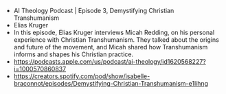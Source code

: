 - AI Theology Podcast | Episode 3, Demystifying Christian Transhumanism
- Elias Kruger
- In this episode, Elias Kruger interviews Micah Redding, on his personal experience with Christian Transhumanism. They talked about the origins and future of the movement, and Micah shared how Transhumanism informs and shapes his Christian practice.
- https://podcasts.apple.com/us/podcast/ai-theology/id1620568227?i=1000570860837
- https://creators.spotify.com/pod/show/isabelle-braconnot/episodes/Demystifying-Christian-Transhumanism-e1lihng
